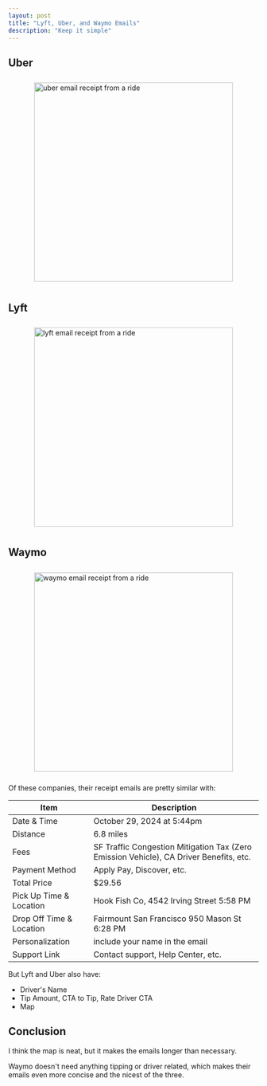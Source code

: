 ```yaml
---
layout: post
title: "Lyft, Uber, and Waymo Emails"
description: "Keep it simple"
---
```


## Uber

<div style="display:flex;justify-content:center;padding: 10px 0px;">
<img src="/assets/uber-email.png" width="400" alt="uber email receipt from a ride">
</div>

## Lyft

<div style="display:flex;justify-content:center;padding: 10px 0px;">
<img src="/assets/lyft-email.png" width="400" alt="lyft email receipt from a ride">
</div>

## Waymo

<div style="display:flex;justify-content:center;padding: 10px 0px;">
<img src="/assets/waymo-email.png" width="400" alt="waymo email receipt from a ride">
</div>

Of these companies, their receipt emails are pretty similar with:

| Item                     | Description                                                                            |
| ------------------------ | -------------------------------------------------------------------------------------- |
| Date & Time              | October 29, 2024 at 5:44pm                                                             |
| Distance                 | 6.8 miles                                                                              |
| Fees                     | SF Traffic Congestion Mitigation Tax (Zero Emission Vehicle), CA Driver Benefits, etc. |
| Payment Method           | Apply Pay, Discover, etc.                                                              |
| Total Price              | \$29.56                                                                                |
| Pick Up Time & Location  | Hook Fish Co, 4542 Irving Street 5:58 PM                                               |
| Drop Off Time & Location | Fairmount San Francisco 950 Mason St 6:28 PM                                           |
| Personalization          | include your name in the email                                                         |
| Support Link             | Contact support, Help Center, etc.                                                     |

But Lyft and Uber also have:

- Driver's Name
- Tip Amount, CTA to Tip, Rate Driver CTA
- Map

## Conclusion

I think the map is neat, but it makes the emails longer than necessary.

Waymo doesn't need anything tipping or driver related, which makes their emails even more concise and the nicest of the three.
